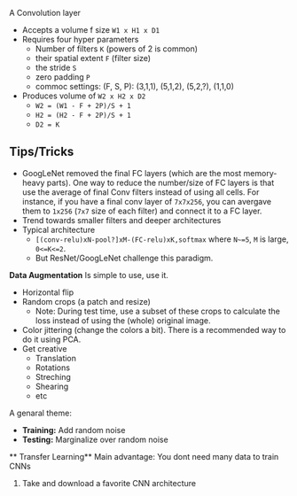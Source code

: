 A Convolution layer
* Accepts a volume f size `W1 x H1 x D1`
* Requires four hyper parameters
   * Number of filters `K` (powers of 2 is common)
   * their spatial extent `F` (filter size)
   * the stride `S` 
   * zero padding  `P`
   * commoc settings: (F, S, P): (3,1,1), (5,1,2), (5,2,?), (1,1,0)
* Produces volume of `W2 x H2 x D2` 
   * `W2 = (W1 - F + 2P)/S + 1`
   * `H2 = (H2 - F + 2P)/S + 1`
   * `D2 = K`
   
Tips/Tricks
-----------
* GoogLeNet removed the final FC layers (which are the most memory-heavy parts). One way to reduce the number/size of FC layers is that use the average of final Conv filters instead of using all cells. For instance, if you have a final conv layer of `7x7x256`, you can avergave them to `1x256` (`7x7` size of each filter) and connect it to a FC layer. 
* Trend towards smaller filters and deeper architectures 
* Typical architecture
   * `[(conv-relu)xN-pool?]xM-(FC-relu)xK,softmax` where `N~=5`, `M` is large, `0<=K<=2`.
   * But ResNet/GoogLeNet challenge this paradigm.
   
**Data Augmentation**
Is simple to use, use it. 
   * Horizontal flip 
   * Random crops (a patch and resize)
      * Note: During test time, use a subset of these crops to calculate the loss instead of using the (whole) original image. 
   * Color jittering (change the colors a bit). There is a recommended way to do it using PCA. 
   * Get creative
      * Translation
      * Rotations
      * Streching 
      * Shearing
      * etc 
 
A genaral theme: 
   * **Training:** Add random noise 
   * **Testing:** Marginalize over random noise 
   
** Transfer Learning**
Main advantage: You dont need many data to train CNNs 
1. Take and download a favorite CNN architecture
      
   
